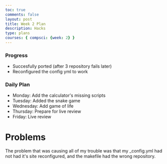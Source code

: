```yaml
---
toc: true
comments: false
layout: post
title: Week 2 Plan 
description: Hacks
type: plans
courses: { compsci: {week: 2} }
---
```



### Progress
- Succesfully ported (after 3 repository fails later)
- Reconfigured the config yml to work

### Daily Plan
- Monday: Add the calculator's missing scripts
- Tuesday: Added the snake game
- Wednesday: Add game of life
- Thursday: Prepare for live review
- Friday: Live review

# Problems
The problem that was causing all of my trouble was that my _config.yml had not had it's site reconfigured, and the makefile had the wrong repository.
